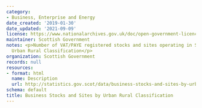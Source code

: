 ```yaml
---
category:
- Business, Enterprise and Energy
date_created: '2019-01-30'
date_updated: '2021-09-09'
license: https://www.nationalarchives.gov.uk/doc/open-government-licence/version/3/
maintainer: Scottish Government
notes: <p>Number of VAT/PAYE registered stocks and sites operating in Scotland by
  Urban Rural Classification</p>
organization: Scottish Government
records: null
resources:
- format: html
  name: Description
  url: http://statistics.gov.scot/data/business-stocks-and-sites-by-urban-rural-classification
schema: default
title: Business Stocks and Sites by Urban Rural Classification
---
```


